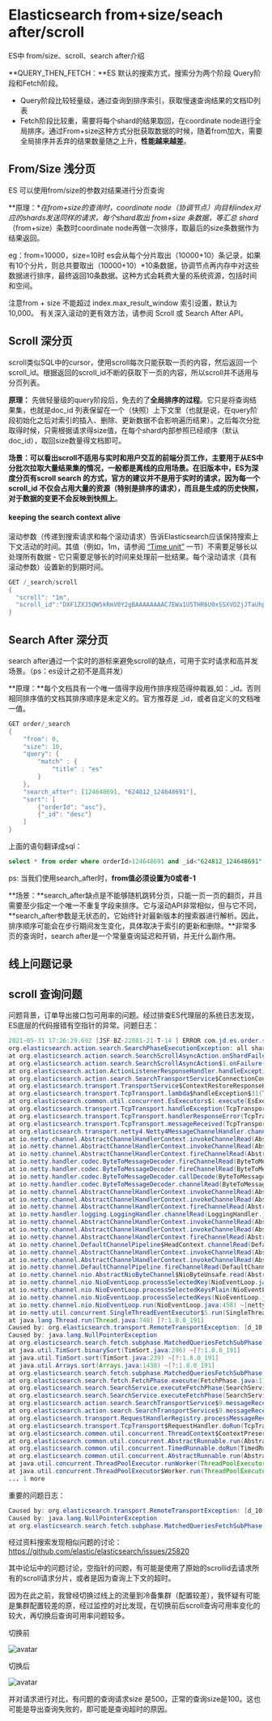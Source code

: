 # Elasticsearch from+size/seach after/scroll 

ES中 from/size、scroll、search after介绍

**QUERY_THEN_FETCH：**ES 默认的搜索方式，搜索分为两个阶段 Query阶段和Fetch阶段。

* Query阶段比较轻量级，通过查询到排序索引，获取慢速查询结果的文档ID列表
* Fetch阶段比较重，需要将每个shard的结果取回，在coordinate node进行全局排序。通过From+size这种方式分批获取数据的时候，随着from加大，需要全局排序并丢弃的结果数量随之上升，**性能越来越差**。

## From/Size 浅分页

ES 可以使用from/size的参数对结果进行分页查询

**原理：**在from+size的查询时，coordinate node（协调节点）向目标index对应的shards发送同样的请求，每个shard取出 from+size 条数据，等汇总 shard*（from+size）条数时coordinate node再做一次排序，取最后的size条数据作为结果返回。

eg：from=10000，size=10时 es会从每个分片取出（10000+10）条记录，如果有10个分片，则总共要取出（10000+10）*10条数据，协调节点再内存中对这些数据进行排序，最终返回10条数据。这种方式会耗费大量的系统资源，包括时间和空间。

注意from + size 不能超过 index.max_result_window 索引设置，默认为 10,000。 有关深入滚动的更有效方法，请参阅 Scroll 或 Search After API。

## Scroll 深分页

scroll类似SQL中的cursor，使用scroll每次只能获取一页的内容，然后返回一个scroll_id。根据返回的scroll_id不断的获取下一页的内容，所以scroll并不适用与分页列表。

**原理：** 先做轻量级的query阶段后，免去的了**全局排序的过程**。它只是将查询结果集，也就是doc_id 列表保留在一个（快照）上下文里（也就是说，在query阶段初始化之后对索引的插入、删除、更新数据不会影响遍历结果）。之后每次分批取得时候，只需根据请求得size值，在每个shard内部参照已经顺序（默认doc_id），取回size数量得文档即可。

**场景：**可以看出scroll不适用与实时和用户交互的前端分页工作，主要用于从ES中分批次拉取大量结果集的情况，一般都是离线的应用场景。在旧版本中，ES为深度分页有scroll search 的方式，官方的建议并不是用于实时的请求，因为**每一个 scroll_id 不仅会占用大量的资源（特别是排序的请求），而且是生成的历史快照，对于数据的变更不会反映到快照上**。

#### keeping the search context alive

滚动参数（传递到搜索请求和每个滚动请求）告诉Elasticsearch应该保持搜索上下文活动的时间。其值（例如，1m，请参阅 [“Time unit”](https://www.elastic.co/guide/en/elasticsearch/reference/7.4/common-options.html#time-units) 一节）不需要足够长以处理所有数据 - 它只需要足够长的时间来处理前一批结果。每个滚动请求（具有滚动参数）设置新的到期时间。

```java
GET /_search/scroll
{
  "scroll": "1m",
  "scroll_id":"DXF1ZXJ5QW5kRmV0Y2gBAAAAAAAAC7EWa1U5THR6U0xSSXVOZjJTaUhpeHY2dw=="
}
```

## Search After 深分页

search after通过一个实时的游标来避免scroll的缺点，可用于实时请求和高并发场景。（ps：es设计之初不是高并发）

**原理：**每个文档具有一个唯一值得字段用作排序规范得仲裁器,如：_id。否则相同排序值的文档其排序顺序是未定义的。官方推荐是 _id，或者自定义的文档唯一值。

```java
GET order/_search
{
    "from": 0,
    "size": 10,
    "query": {
        "match" : {
            "title" : "es"
        }
    },
    "search_after": [124648691, "624812_124648691"],
    "sort": [
        {"orderId": "asc"},
        {"_id": "desc"}
    ]
}
```

上面的语句翻译成sql：

```sql
select * from order where orderId>124648691 and _id<"624812_124648691" order by orderId asc,_id desc limit 10
```

ps: 当我们使用search_after时，**from值必须设置为0或者-1**

**场景：**search_after缺点是不能够随机跳转分页，只能一页一页的翻页，并且需要至少指定一个唯一不重复字段来排序。它与滚动API非常相似，但与它不同，**search_after参数是无状态的，它始终针对最新版本的搜索器进行解析。因此，排序顺序可能会在步行期间发生变化，具体取决于索引的更新和删除。**非常多页的查询时，search after是一个常量查询延迟和开销，并无什么副作用。

## 线上问题记录

## scroll 查询问题

问题背景，订单导出接口包可用率的问题。经过排查ES代理层的系统日志发现，ES底层的代码报错有空指针的异常。问题日志：

```java
2021-05-31 17:26:29.692 [JSF-BZ-22001-21-T-14 ] ERROR com.jd.es.order.service.soa.proxy.PopOrderQueryServiceMainProxyImpl.queryByQueryBuilderByScroll(316) - doSearch error:[all shards failed] queryDetail:indices(order_pop) AppSearchRequestBuilderByScroll{boolQueryBuilder=AppBoolQueryBuilder{ filter:AppBoolQueryBuilder{ must:AppTermQueryBuilder{fieldName='venderId', value=10483004}AppRangeQueryBuilder{fieldName='orderCreateDate', from=1621440000000, to=1622390399000, includeLower=true, includeUpper=true}AppTermsQueryBuilder{fieldName='yn', values=[0, 1, 2]} mustNot:AppTermQueryBuilder{fieldName='erpOrderStatus', value=2}}}, scrollid='DXF1ZXJ5QW5kRmV0Y2gBAAAAAAZ-WMcWWTkyNE1HbTBSVjZtUTBBbEZKUkItZw==', searchAfterId='null', size=500, venderId='10483004', sortField='orderCreateDate', returnFields='all', sortType='desc'}
org.elasticsearch.action.search.SearchPhaseExecutionException: all shards failed
at org.elasticsearch.action.search.SearchScrollAsyncAction.onShardFailure(SearchScrollAsyncAction.java:269) ~[elasticsearch-6.3.2.jar:6.3.2]
at org.elasticsearch.action.search.SearchScrollAsyncAction$1.onFailure(SearchScrollAsyncAction.java:202) ~[elasticsearch-6.3.2.jar:6.3.2]
at org.elasticsearch.action.ActionListenerResponseHandler.handleException(ActionListenerResponseHandler.java:51) ~[elasticsearch-6.3.2.jar:6.3.2]
at org.elasticsearch.action.search.SearchTransportService$ConnectionCountingHandler.handleException(SearchTransportService.java:531) ~[elasticsearch-6.3.2.jar:6.3.2]
at org.elasticsearch.transport.TransportService$ContextRestoreResponseHandler.handleException(TransportService.java:1056) ~[elasticsearch-6.3.2.jar:6.3.2]
at org.elasticsearch.transport.TcpTransport.lambda$handleException$31(TcpTransport.java:1476) ~[elasticsearch-6.3.2.jar:6.3.2]
at org.elasticsearch.common.util.concurrent.EsExecutors$1.execute(EsExecutors.java:135) ~[elasticsearch-6.3.2.jar:6.3.2]
at org.elasticsearch.transport.TcpTransport.handleException(TcpTransport.java:1474) ~[elasticsearch-6.3.2.jar:6.3.2]
at org.elasticsearch.transport.TcpTransport.handlerResponseError(TcpTransport.java:1466) ~[elasticsearch-6.3.2.jar:6.3.2]
at org.elasticsearch.transport.TcpTransport.messageReceived(TcpTransport.java:1396) ~[elasticsearch-6.3.2.jar:6.3.2]
at org.elasticsearch.transport.netty4.Netty4MessageChannelHandler.channelRead(Netty4MessageChannelHandler.java:64) ~[transport-netty4-client-6.3.2.jar:6.3.2]
at io.netty.channel.AbstractChannelHandlerContext.invokeChannelRead(AbstractChannelHandlerContext.java:362) ~[netty-all-4.1.16.Final.jar:4.1.16.Final]
at io.netty.channel.AbstractChannelHandlerContext.invokeChannelRead(AbstractChannelHandlerContext.java:348) ~[netty-all-4.1.16.Final.jar:4.1.16.Final]
at io.netty.channel.AbstractChannelHandlerContext.fireChannelRead(AbstractChannelHandlerContext.java:340) ~[netty-all-4.1.16.Final.jar:4.1.16.Final]
at io.netty.handler.codec.ByteToMessageDecoder.fireChannelRead(ByteToMessageDecoder.java:310) ~[netty-all-4.1.16.Final.jar:4.1.16.Final]
at io.netty.handler.codec.ByteToMessageDecoder.fireChannelRead(ByteToMessageDecoder.java:297) ~[netty-all-4.1.16.Final.jar:4.1.16.Final]
at io.netty.handler.codec.ByteToMessageDecoder.callDecode(ByteToMessageDecoder.java:413) ~[netty-all-4.1.16.Final.jar:4.1.16.Final]
at io.netty.handler.codec.ByteToMessageDecoder.channelRead(ByteToMessageDecoder.java:265) ~[netty-all-4.1.16.Final.jar:4.1.16.Final]
at io.netty.channel.AbstractChannelHandlerContext.invokeChannelRead(AbstractChannelHandlerContext.java:362) ~[netty-all-4.1.16.Final.jar:4.1.16.Final]
at io.netty.channel.AbstractChannelHandlerContext.invokeChannelRead(AbstractChannelHandlerContext.java:348) ~[netty-all-4.1.16.Final.jar:4.1.16.Final]
at io.netty.channel.AbstractChannelHandlerContext.fireChannelRead(AbstractChannelHandlerContext.java:340) ~[netty-all-4.1.16.Final.jar:4.1.16.Final]
at io.netty.handler.logging.LoggingHandler.channelRead(LoggingHandler.java:241) ~[netty-all-4.1.16.Final.jar:4.1.16.Final]
at io.netty.channel.AbstractChannelHandlerContext.invokeChannelRead(AbstractChannelHandlerContext.java:362) ~[netty-all-4.1.16.Final.jar:4.1.16.Final]
at io.netty.channel.AbstractChannelHandlerContext.invokeChannelRead(AbstractChannelHandlerContext.java:348) ~[netty-all-4.1.16.Final.jar:4.1.16.Final]
at io.netty.channel.AbstractChannelHandlerContext.fireChannelRead(AbstractChannelHandlerContext.java:340) ~[netty-all-4.1.16.Final.jar:4.1.16.Final]
at io.netty.channel.DefaultChannelPipeline$HeadContext.channelRead(DefaultChannelPipeline.java:1334) ~[netty-all-4.1.16.Final.jar:4.1.16.Final]
at io.netty.channel.AbstractChannelHandlerContext.invokeChannelRead(AbstractChannelHandlerContext.java:362) ~[netty-all-4.1.16.Final.jar:4.1.16.Final]
at io.netty.channel.AbstractChannelHandlerContext.invokeChannelRead(AbstractChannelHandlerContext.java:348) ~[netty-all-4.1.16.Final.jar:4.1.16.Final]
at io.netty.channel.DefaultChannelPipeline.fireChannelRead(DefaultChannelPipeline.java:926) ~[netty-all-4.1.16.Final.jar:4.1.16.Final]
at io.netty.channel.nio.AbstractNioByteChannel$NioByteUnsafe.read(AbstractNioByteChannel.java:134) ~[netty-all-4.1.16.Final.jar:4.1.16.Final]
at io.netty.channel.nio.NioEventLoop.processSelectedKey(NioEventLoop.java:644) ~[netty-all-4.1.16.Final.jar:4.1.16.Final]
at io.netty.channel.nio.NioEventLoop.processSelectedKeysPlain(NioEventLoop.java:544) ~[netty-all-4.1.16.Final.jar:4.1.16.Final]
at io.netty.channel.nio.NioEventLoop.processSelectedKeys(NioEventLoop.java:498) ~[netty-all-4.1.16.Final.jar:4.1.16.Final]
at io.netty.channel.nio.NioEventLoop.run(NioEventLoop.java:458) ~[netty-all-4.1.16.Final.jar:4.1.16.Final]
at io.netty.util.concurrent.SingleThreadEventExecutor$5.run(SingleThreadEventExecutor.java:858) ~[netty-all-4.1.16.Final.jar:4.1.16.Final]
at java.lang.Thread.run(Thread.java:748) [?:1.8.0_191]
Caused by: org.elasticsearch.transport.RemoteTransportException: [d_10.194.33.42:30011][10.194.33.42:30111][indices:data/read/search[phase/query+fetch/scroll]]
Caused by: java.lang.NullPointerException
at org.elasticsearch.search.fetch.subphase.MatchedQueriesFetchSubPhase.lambda$hitsExecute$0(MatchedQueriesFetchSubPhase.java:52) ~[elasticsearch-6.3.2.jar:6.3.2]
at java.util.TimSort.binarySort(TimSort.java:296) ~[?:1.8.0_191]
at java.util.TimSort.sort(TimSort.java:239) ~[?:1.8.0_191]
at java.util.Arrays.sort(Arrays.java:1438) ~[?:1.8.0_191]
at org.elasticsearch.search.fetch.subphase.MatchedQueriesFetchSubPhase.hitsExecute(MatchedQueriesFetchSubPhase.java:52) ~[elasticsearch-6.3.2.jar:6.3.2]
at org.elasticsearch.search.fetch.FetchPhase.execute(FetchPhase.java:170) ~[elasticsearch-6.3.2.jar:6.3.2]
at org.elasticsearch.search.SearchService.executeFetchPhase(SearchService.java:370) ~[elasticsearch-6.3.2.jar:6.3.2]
at org.elasticsearch.search.SearchService.executeFetchPhase(SearchService.java:467) ~[elasticsearch-6.3.2.jar:6.3.2]
at org.elasticsearch.action.search.SearchTransportService$9.messageReceived(SearchTransportService.java:424) ~[elasticsearch-6.3.2.jar:6.3.2]
at org.elasticsearch.action.search.SearchTransportService$9.messageReceived(SearchTransportService.java:421) ~[elasticsearch-6.3.2.jar:6.3.2]
at org.elasticsearch.transport.RequestHandlerRegistry.processMessageReceived(RequestHandlerRegistry.java:66) ~[elasticsearch-6.3.2.jar:6.3.2]
at org.elasticsearch.transport.TcpTransport$RequestHandler.doRun(TcpTransport.java:1554) ~[elasticsearch-6.3.2.jar:6.3.2]
at org.elasticsearch.common.util.concurrent.ThreadContext$ContextPreservingAbstractRunnable.doRun(ThreadContext.java:637) ~[elasticsearch-6.3.2.jar:6.3.2]
at org.elasticsearch.common.util.concurrent.AbstractRunnable.run(AbstractRunnable.java:37) ~[elasticsearch-6.3.2.jar:6.3.2]
at org.elasticsearch.common.util.concurrent.TimedRunnable.doRun(TimedRunnable.java:41) ~[elasticsearch-6.3.2.jar:6.3.2]
at org.elasticsearch.common.util.concurrent.AbstractRunnable.run(AbstractRunnable.java:37) ~[elasticsearch-6.3.2.jar:6.3.2]
at java.util.concurrent.ThreadPoolExecutor.runWorker(ThreadPoolExecutor.java:1142) [?:1.8.0_191]
at java.util.concurrent.ThreadPoolExecutor$Worker.run(ThreadPoolExecutor.java:617) [?:1.8.0_191]
... 1 more
```

重要的问题日志：

```java
Caused by: org.elasticsearch.transport.RemoteTransportException: [d_10.194.33.42:30011][10.194.33.42:30111][indices:data/read/search[phase/query+fetch/scroll]]
Caused by: java.lang.NullPointerException
at org.elasticsearch.search.fetch.subphase.MatchedQueriesFetchSubPhase.lambda$hitsExecute$0(MatchedQueriesFetchSubPhase.java:52) ~[elasticsearch-6.3.2.jar:6.3.2]
```

经过资料搜索发现相似问题的讨论：https://github.com/elastic/elasticsearch/issues/25820

其中论坛中的问题讨论，空指针的问题，有可能是使用了原始的scrollid去请求所有的scroll请求分片，或者是因为查询上下文的超时。

因为在此之前，我曾经切换过线上的流量到冷备集群（配置较差），我怀疑有可能是集群配置较差的原，经过监控的对比发现，在切换前后scroll查询可用率变化的较大，再切换后查询可用率问题较多。

切换前

![avatar](https://github.com/craftlook/Note/blob/master/image/image-20210531214531758.png)

切换后

![avatar](https://github.com/craftlook/Note/blob/master/image/image-20210531214531758.png)



并对请求进行对比，有问题的查询请求size 是500，正常的查询size是100。这也可能是导出查询失败的，即可能是查询超时的原因。

